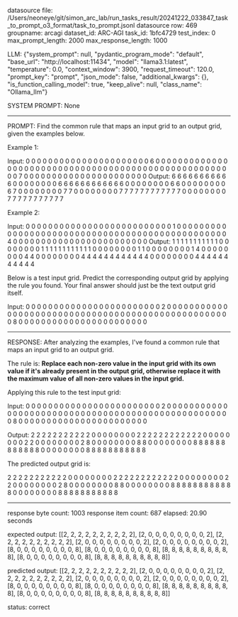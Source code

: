 datasource file: /Users/neoneye/git/simon_arc_lab/run_tasks_result/20241222_033847_task_to_prompt_o3_format/task_to_prompt.jsonl
datasource row: 469
groupname: arcagi
dataset_id: ARC-AGI
task_id: 1bfc4729
test_index: 0
max_prompt_length: 2000
max_response_length: 1000

LLM:
{"system_prompt": null, "pydantic_program_mode": "default", "base_url": "http://localhost:11434", "model": "llama3.1:latest", "temperature": 0.0, "context_window": 3900, "request_timeout": 120.0, "prompt_key": "prompt", "json_mode": false, "additional_kwargs": {}, "is_function_calling_model": true, "keep_alive": null, "class_name": "Ollama_llm"}

SYSTEM PROMPT:
None

---

PROMPT:
Find the common rule that maps an input grid to an output grid, given the examples below.

Example 1:

Input:
0 0 0 0 0 0 0 0 0 0
0 0 0 0 0 0 0 0 0 0
0 0 6 0 0 0 0 0 0 0
0 0 0 0 0 0 0 0 0 0
0 0 0 0 0 0 0 0 0 0
0 0 0 0 0 0 0 0 0 0
0 0 0 0 0 0 0 0 0 0
0 0 0 0 0 0 0 7 0 0
0 0 0 0 0 0 0 0 0 0
0 0 0 0 0 0 0 0 0 0
Output:
6 6 6 6 6 6 6 6 6 6
6 0 0 0 0 0 0 0 0 6
6 6 6 6 6 6 6 6 6 6
6 0 0 0 0 0 0 0 0 6
6 0 0 0 0 0 0 0 0 6
7 0 0 0 0 0 0 0 0 7
7 0 0 0 0 0 0 0 0 7
7 7 7 7 7 7 7 7 7 7
7 0 0 0 0 0 0 0 0 7
7 7 7 7 7 7 7 7 7 7

Example 2:

Input:
0 0 0 0 0 0 0 0 0 0
0 0 0 0 0 0 0 0 0 0
0 0 0 0 0 0 1 0 0 0
0 0 0 0 0 0 0 0 0 0
0 0 0 0 0 0 0 0 0 0
0 0 0 0 0 0 0 0 0 0
0 0 0 0 0 0 0 0 0 0
0 0 0 0 0 4 0 0 0 0
0 0 0 0 0 0 0 0 0 0
0 0 0 0 0 0 0 0 0 0
Output:
1 1 1 1 1 1 1 1 1 1
1 0 0 0 0 0 0 0 0 1
1 1 1 1 1 1 1 1 1 1
1 0 0 0 0 0 0 0 0 1
1 0 0 0 0 0 0 0 0 1
4 0 0 0 0 0 0 0 0 4
4 0 0 0 0 0 0 0 0 4
4 4 4 4 4 4 4 4 4 4
4 0 0 0 0 0 0 0 0 4
4 4 4 4 4 4 4 4 4 4

Below is a test input grid. Predict the corresponding output grid by applying the rule you found. Your final answer should just be the text output grid itself.

Input:
0 0 0 0 0 0 0 0 0 0
0 0 0 0 0 0 0 0 0 0
0 0 0 0 2 0 0 0 0 0
0 0 0 0 0 0 0 0 0 0
0 0 0 0 0 0 0 0 0 0
0 0 0 0 0 0 0 0 0 0
0 0 0 0 0 0 0 0 0 0
0 0 0 0 0 0 8 0 0 0
0 0 0 0 0 0 0 0 0 0
0 0 0 0 0 0 0 0 0 0


---

RESPONSE:
After analyzing the examples, I've found a common rule that maps an input grid to an output grid.

The rule is: **Replace each non-zero value in the input grid with its own value if it's already present in the output grid, otherwise replace it with the maximum value of all non-zero values in the input grid.**

Applying this rule to the test input grid:

Input:
0 0 0 0 0 0 0 0 0 0
0 0 0 0 0 0 0 0 0 0
0 0 0 0 2 0 0 0 0 0
0 0 0 0 0 0 0 0 0 0
0 0 0 0 0 0 0 0 0 0
0 0 0 0 0 0 0 0 0 0
0 0 0 0 0 0 0 0 0 0
0 0 0 0 0 0 8 0 0 0
0 0 0 0 0 0 0 0 0 0
0 0 0 0 0 0 0 0 0 0

Output:
2 2 2 2 2 2 2 2 2 2
2 0 0 0 0 0 0 0 0 2
2 2 2 2 2 2 2 2 2 2
2 0 0 0 0 0 0 0 0 2
2 0 0 0 0 0 0 0 0 2
8 0 0 0 0 0 0 0 0 8
8 0 0 0 0 0 0 0 0 8
8 8 8 8 8 8 8 8 8 8
8 0 0 0 0 0 0 0 0 8
8 8 8 8 8 8 8 8 8 8

The predicted output grid is:

2 2 2 2 2 2 2 2 2 2
2 0 0 0 0 0 0 0 0 2
2 2 2 2 2 2 2 2 2 2
2 0 0 0 0 0 0 0 0 2
2 0 0 0 0 0 0 0 0 2
8 0 0 0 0 0 0 0 0 8
8 0 0 0 0 0 0 0 0 8
8 8 8 8 8 8 8 8 8 8
8 0 0 0 0 0 0 0 0 8
8 8 8 8 8 8 8 8 8 8

---


response byte count: 1003
response item count: 687
elapsed: 20.90 seconds

expected output:
[[2, 2, 2, 2, 2, 2, 2, 2, 2, 2], [2, 0, 0, 0, 0, 0, 0, 0, 0, 2], [2, 2, 2, 2, 2, 2, 2, 2, 2, 2], [2, 0, 0, 0, 0, 0, 0, 0, 0, 2], [2, 0, 0, 0, 0, 0, 0, 0, 0, 2], [8, 0, 0, 0, 0, 0, 0, 0, 0, 8], [8, 0, 0, 0, 0, 0, 0, 0, 0, 8], [8, 8, 8, 8, 8, 8, 8, 8, 8, 8], [8, 0, 0, 0, 0, 0, 0, 0, 0, 8], [8, 8, 8, 8, 8, 8, 8, 8, 8, 8]]

predicted output:
[[2, 2, 2, 2, 2, 2, 2, 2, 2, 2], [2, 0, 0, 0, 0, 0, 0, 0, 0, 2], [2, 2, 2, 2, 2, 2, 2, 2, 2, 2], [2, 0, 0, 0, 0, 0, 0, 0, 0, 2], [2, 0, 0, 0, 0, 0, 0, 0, 0, 2], [8, 0, 0, 0, 0, 0, 0, 0, 0, 8], [8, 0, 0, 0, 0, 0, 0, 0, 0, 8], [8, 8, 8, 8, 8, 8, 8, 8, 8, 8], [8, 0, 0, 0, 0, 0, 0, 0, 0, 8], [8, 8, 8, 8, 8, 8, 8, 8, 8, 8]]

status: correct
